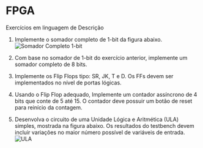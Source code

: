 # FPGA
Exercícios em linguagem de Descrição

1. Implemente o somador completo de 1-bit da figura abaixo.
![Somador Completo 1-bit](https://github.com/KamillaRosa1/FPGA/assets/128093202/fc799d1f-07c6-4041-b91b-f32d39f4404f)
   
3. Com base no somador de 1-bit do exercício anterior, implemente um somador completo
de 8 bits.
4. Implemente os Flip Flops tipo: SR, JK, T e D. Os FFs devem ser implementados no nível
de portas lógicas.
5. Usando o Flip Flop adequado, Implemente um contador assíncrono de 4 bits que conte
de 5 até 15. O contador deve possuir um botão de reset para reinício da contagem.
6. Desenvolva o circuito de uma Unidade Lógica e Aritmética (ULA) simples, mostrada na
figura abaixo. Os resultados do testbench devem incluir variações no maior número possível
de variáveis de entrada.
![ULA](https://github.com/KamillaRosa1/FPGA/assets/128093202/cf13ddb1-d527-4e0c-9a5e-8dc25c8e36b2)
